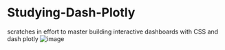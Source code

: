 # Studying-Dash-Plotly
scratches in effort to master building interactive dashboards with CSS and dash plotly
![image](https://user-images.githubusercontent.com/51924701/160310466-f80946ae-07f8-46ff-8a87-f14195755c89.png)
